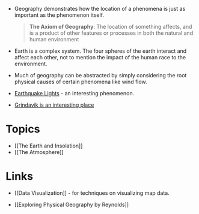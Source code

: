 * Geography demonstrates how the location of a phenomena is just as important as the phenomenon itself.  

	>**The Axiom of Geography**: The location of something affects, and is a product of other features or processes in both the natural and human environment

* Earth is a complex system. The four spheres of the earth interact and affect each other, not to mention the impact of the human race to the environment. 

* Much of geography can be abstracted by simply considering the root physical causes of certain phenomena like wind flow.

* [Earthquake Lights](https://en.wikipedia.org/wiki/Earthquake_light) - an interesting phenomenon.


* [Grindavik is an interesting place](https://www.youtube.com/watch?v=_Pio8BYI9pg)

# Topics
* [[The Earth and Insolation]]
* [[The Atmosphere]]
# Links
* [[Data Visualization]] - for techniques on visualizing map data.

* [[Exploring Physical Geography by Reynolds]]

